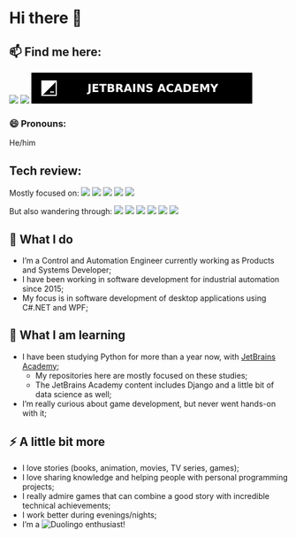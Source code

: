 # Hi there 👋

## 📫 Find me here:
<a href="https://github.com/ivanelisandro"><img src="https://img.shields.io/badge/GitHub-100000?style=for-the-badge&logo=github&logoColor=white"></a>
<a href="https://www.linkedin.com/in/ivanelisandro/"><img src="https://img.shields.io/badge/LinkedIn-0077B5?style=for-the-badge&logo=linkedin&logoColor=white"></a>
<a href="https://hyperskill.org/profile/58378721"><img src="https://github.com/ivanelisandro/ivanelisandro/blob/main/assets/custom_badge.svg"></a>


### 😄 Pronouns:
He/him


## Tech review:
Mostly focused on:
<img src="https://img.shields.io/badge/.NET-5C2D91?style=for-the-badge&logo=.net&logoColor=white">
<img src="https://img.shields.io/badge/C%23-239120?style=for-the-badge&logo=c-sharp&logoColor=white">
<img src="https://img.shields.io/badge/Python-3776AB?style=for-the-badge&logo=python&logoColor=white">
<img src="https://img.shields.io/badge/Django-092E20?style=for-the-badge&logo=django&logoColor=white">
<img src="https://img.shields.io/badge/PostgreSQL-316192?style=for-the-badge&logo=postgresql&logoColor=white">

But also wandering through:
<img src="https://img.shields.io/badge/HTML5-E34F26?style=for-the-badge&logo=html5&logoColor=white">
<img src="https://img.shields.io/badge/CSS3-1572B6?style=for-the-badge&logo=css3&logoColor=white">
<img src="https://img.shields.io/badge/Node.js-43853D?style=for-the-badge&logo=node.js&logoColor=white">
<img src="https://img.shields.io/badge/React-20232A?style=for-the-badge&logo=react&logoColor=61DAFB">
<img src="https://img.shields.io/badge/MySQL-00000F?style=for-the-badge&logo=mysql&logoColor=white">
<img src="https://img.shields.io/badge/SQLite-07405E?style=for-the-badge&logo=sqlite&logoColor=white">


## 🔭 What I do
- I’m a Control and Automation Engineer currently working as Products and Systems Developer;
- I have been working in software development for industrial automation since 2015;
- My focus is in software development of desktop applications using C#.NET and WPF;


## 🌱 What I am learning
- I have been studying Python for more than a year now, with [JetBrains Academy](https://hyperskill.org/profile/58378721);
  - My repositories here are mostly focused on these studies;
  - The JetBrains Academy content includes Django and a little bit of data science as well;
- I’m really curious about game development, but never went hands-on with it;


## ⚡ A little bit more
- I love stories (books, animation, movies, TV series, games);
- I love sharing knowledge and helping people with personal programming projects;
- I really admire games that can combine a good story with incredible technical achievements;
- I work better during evenings/nights;
- I’m a ![Duolingo](https://img.shields.io/badge/Duolingo-%234DC730.svg?style=for-the-badge&logo=Duolingo&logoColor=white) enthusiast!

<!--
## About me:
- 👯 I’m looking to collaborate on ...
- 🤔 I’m looking for help with ...
- 💬 Ask me about ...
-->

